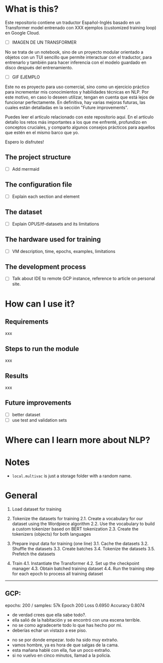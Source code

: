 # What is this?
Este repositorio contiene un traductor Español-Inglés basado en un Transformer model entrenado con XXX ejemplos (customized training loop) en Google Cloud.

- [ ] IMAGEN DE UN TRANSFORMER

No se trata de un notebook, sino de un proyecto modular orientado a objetos con un TUI sencillo que permite interactuar con el traductor, para entrenarlo y también para hacer inferencia con el modelo guardado en disco después del entrenamiento.

- [ ] GIF EJEMPLO

Este no es proyecto para uso comercial, sino como un ejercicio práctico para incrementar mis conocimientos y habilidades técnicas en NLP. Por este motivo, en caso lo deseen utilizar, tengan en cuenta que está lejos de funcionar perfectamente. En definitiva, hay varias mejoras futuras, las cuales están detalladas en la sección "Future improvements". 

Puedes leer el artículo relacionado con este repositorio aquí. En el artículo detallo los retos más importantes a los que me enfrenté, profundizo en conceptos cruciales, y comparto algunos consejos prácticos para aquellos que estén en el mismo barco que yo.

Espero lo disfrutes!

## The project structure
- [ ] Add mermaid

## The configuration file
- [ ] Explain each section and element

## The dataset
- [ ] Explain OPUS/tf-datasets and its limitations

## The hardware used for training
- [ ] VM description, time, epochs, examples, limitations

## The development process
- [ ] Talk about IDE to remote GCP instance, reference to article on personal site.

# How can I use it?

## Requirements
xxx

## Steps to run the module
xxx

## Results
xxx

## Future improvements
- [ ] better dataset
- [ ] use test and validation sets

# Where can I learn more about NLP?


# Notes
- `local.multivac` is just a storage folder with a random name.

# General


1. Load dataset for training
2. Tokenize the datasets for training
    2.1. Create a vocabulary for our dataset using the Wordpiece algorithm
    2.2. Use the vocabulary to build a custom tokenizer based on BERT tokenization
    2.3. Create the tokenizers (objects) for both languages
3. Prepare input data for training (one line)
    3.1. Cache the datasets
    3.2. Shuffle the datasets
    3.3. Create batches
    3.4. Tokenize the datasets
    3.5. Prefetch the datasets

4. Train
    4.1. Instantiate the Transformer
    4.2. Set up the checkpoint manager
    4.3. Obtain batched training dataset
    4.4. Run the training step for each epoch to process all training dataset

---

## GCP:
epochs: 200 / samples: 57k
Epoch 200 Loss 0.6950 Accuracy 0.8074

+ de verdad crees que ella sabe todo?.
+ ella salió de la habitación y se encontró con una escena terrible.
+ no se como agradecerte todo lo que has hecho por mi.
+ deberías echar un vistazo a ese piso.

- no se por donde empezar. todo ha sido muy extraño.
- vamos hombre, ya es hora de que salgas de la cama.
- esta mañana hablé con ella, fue un poco extraño.
- si no vuelvo en cinco minutos, llamad a la policía.